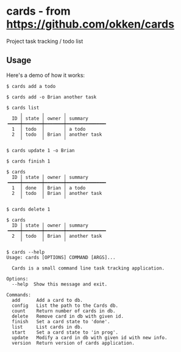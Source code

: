 cards - from https://github.com/okken/cards
=====

Project task tracking / todo list

Usage
-----

Here's a demo of how it works:

    $ cards add a todo

    $ cards add -o Brian another task

    $ cards list
         ╷       ╷       ╷
      ID │ state │ owner │ summary
    ╺━━━━┿━━━━━━━┿━━━━━━━┿━━━━━━━━━━━━━━╸
      1  │ todo  │       │ a todo
      2  │ todo  │ Brian │ another task
         ╵       ╵       ╵

    $ cards update 1 -o Brian

    $ cards finish 1

    $ cards
      ID │ state │ owner │ summary
    ╺━━━━┿━━━━━━━┿━━━━━━━┿━━━━━━━━━━━━━━╸
      1  │ done  │ Brian │ a todo
      2  │ todo  │ Brian │ another task
         ╵       ╵       ╵

    $ cards delete 1

    $ cards
      ID │ state │ owner │ summary
    ╺━━━━┿━━━━━━━┿━━━━━━━┿━━━━━━━━━━━━━━╸
      2  │ todo  │ Brian │ another task
         ╵       ╵       ╵

    $ cards --help
    Usage: cards [OPTIONS] COMMAND [ARGS]...

      Cards is a small command line task tracking application.

    Options:
      --help  Show this message and exit.

    Commands:
      add      Add a card to db.
      config   List the path to the Cards db.
      count    Return number of cards in db.
      delete   Remove card in db with given id.
      finish   Set a card state to 'done'.
      list     List cards in db.
      start    Set a card state to 'in prog'.
      update   Modify a card in db with given id with new info.
      version  Return version of cards application.
